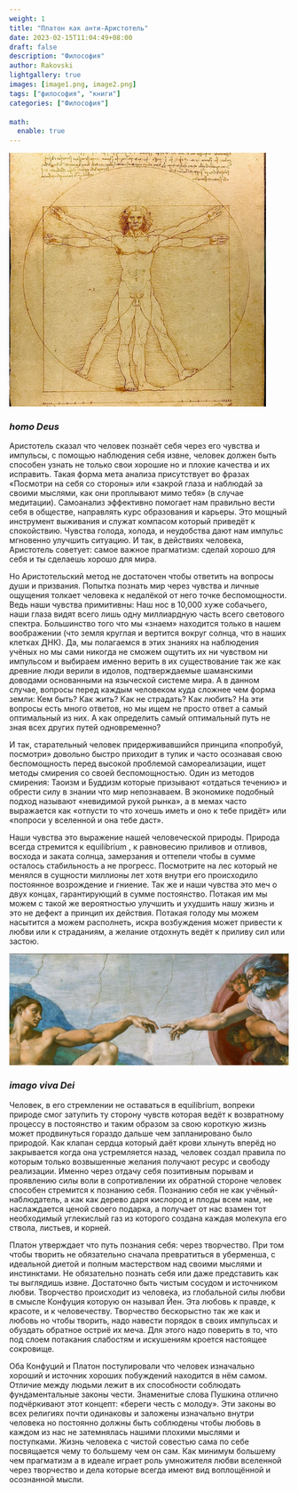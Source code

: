 ```yaml
---
weight: 1
title: "Платон как анти-Аристотель"
date: 2023-02-15T11:04:49+08:00
draft: false
description: "Философия"
author: Rakovski
lightgallery: true
images: [image1.png, image2.png]
tags: ["философия", "книги"]
categories: ["Философия"]

math:
  enable: true
---
```


![homo Deus](image1.png "homo Deus нарисован Леонардо да Винчи")
### *homo Deus*

Аристотель сказал что человек познаёт себя через его чувства и импульсы, с помощью наблюдения себя извне, человек должен быть способен узнать не только свои хорошие но и плохие качества и их исправить. Такая форма мета анализа присутствует во фразах «Посмотри на себя со стороны» или «закрой глаза и наблюдай за своими мыслями, как они проплывают мимо тебя» (в случае медитации). Самоанализ эффективно помогает нам правильно вести себя в обществе, направлять курс образования и карьеры. Это мощный инструмент выживания и служат компасом который приведёт к спокойствию. Чувства голода, холода, и неудобства дают нам импульс мгновенно улучшить ситуацию. И так, в действиях человека, Аристотель советует: самое важное прагматизм: сделай хорошо для себя и ты сделаешь хорошо для мира. 

Но Аристотельский метод не достаточен чтобы ответить на вопросы души и призвания. Попытка познать мир через чувства и личные ощущения толкает человека к недалёкой от него точке беспомощности. Ведь наши чувства примитивны: Наш нос в 10,000 хуже собачьего, наши глаза видят всего лишь одну миллиардную часть всего светового спектра. Большинство того что мы «знаем» находится только в нашем воображении (что земля круглая и вертится вокруг солнца, что в наших клетках ДНК). Да, мы полагаемся в этих знаниях на наблюдения учёных но мы сами никогда не сможем ощутить их ни чувством ни импульсом и выбираем именно верить в их существование так же как древние люди верили в идолов, подтверждаемые шаманскими доводами основанными на языческой системе мира. А в данном случае, вопросы перед каждым человеком куда сложнее чем форма земли: Кем быть? Как жить? Как не страдать? Как любить? На эти вопросы есть много ответов, но мы ищем не просто ответ а самый оптимальный из них. А как определить самый оптимальный путь не зная всех других путей одновременно? 

И так, старательный человек придерживавшийся принципа «попробуй, посмотри» довольно быстро приходит в тупик и часто осознавая свою беспомощность перед высокой проблемой самореализации, ищет методы смирения со своей беспомощностью. Один из методов смирения: Таоизм и Буддизм которые призывают  «отдаться течению» и обрести силу в знании что мир непознаваем. В экономике подобный подход называют «невидимой рукой рынка», а в мемах часто выражается как «отпусти то что хочешь иметь и оно к тебе придёт» или «попроси у вселенной и она тебе даст». 

Наши чувства это выражение нашей человеческой природы. Природа всегда стремится к equilibrium , к равновесию приливов и отливов, восхода и заката солнца, замерзания и оттепели чтобы в сумме осталось стабильность а не прогресс. Посмотрите на лес который не менялся в сущности миллионы лет хотя внутри его происходило постоянное возрождение и гниение. Так же и наши чувства это меч о двух концах, гарантирующий в сумме постоянство. Потакая им мы можем с такой же вероятностью улучшить и ухудшить нашу жизнь и это не дефект а принцип их действия. Потакая голоду мы можем насытится а можем располнеть, искра возбуждения может привести к любви или к страданиям, а желание отдохнуть ведёт к приливу сил или застою. 

 

![imago viva Dei](image2.png "Creazione di Adamo, Микеланжело")
### *imago viva Dei*

Человек, в его стремлении не оставаться в equilibrium, вопреки природе смог затупить ту сторону чувств которая ведёт к возвратному процессу в постоянство и таким образом за свою короткую жизнь может продвинуться гораздо дальше чем запланировано было природой. Как клапан сердца который даёт крови хлынуть вперёд но закрывается когда она устремляется назад, человек создал правила по которым только возвышенные желания получают ресурс и свободу реализации. Именно через отдачу себя позитивным порывам и проявлению силы воли в сопротивлении их обратной стороне человек способен стремится к познанию себя. Познанию себя не как учёный-наблюдатель, а как как дерево даря кислород и плоды всем нам, не наслаждается ценой своего подарка, а получает от нас взамен тот необходимый углекислый газ из которого создана каждая молекула его ствола, листьев, и корней.

Платон утверждает что путь познания себя: через творчество. При том чтобы творить не обязательно сначала превратиться в уберменша, с идеальной диетой и полным мастерством над своими мыслями и инстинктами. Не обязательно познать себя или даже представить как ты выглядишь извне. Достаточно быть чистым сосудом и источником любви. Творчество происходит из человека, из глобальной силы любви в смысле Конфуция которую он называл Йен. Эта любовь к правде, к красоте, и к человечеству. Творчество бескорыстно так же как и любовь но чтобы творить, надо навести порядок в своих импульсах и обуздать обратное остриё их меча. Для этого надо поверить в то, что под слоем потакания слабостям и искушениям кроется настоящее сокровище.  

 Оба Конфуций и Платон постулировали что человек изначально хороший и источник хороших побуждений находится в нём самом. Отличие между людьми лежит в их способности соблюдать фундаментальные законы чести. Знаменитые слова Пушкина отлично подчёркивают этот концепт: «береги честь с молоду». Эти законы во всех религиях почти одинаковы и заложены изначально внутри человека но постоянно должны быть соблюдены чтобы любовь в каждом из нас не затемнялась нашими плохими мыслями и поступками. Жизнь человека с чистой совестью сама по себе посвящается чему то большему чем он сам. Как минимум большему чем прагматизм а в идеале играет роль умножителя любви вселенной через творчество и дела которые всегда имеют вид воплощённой и осознанной мысли. 

